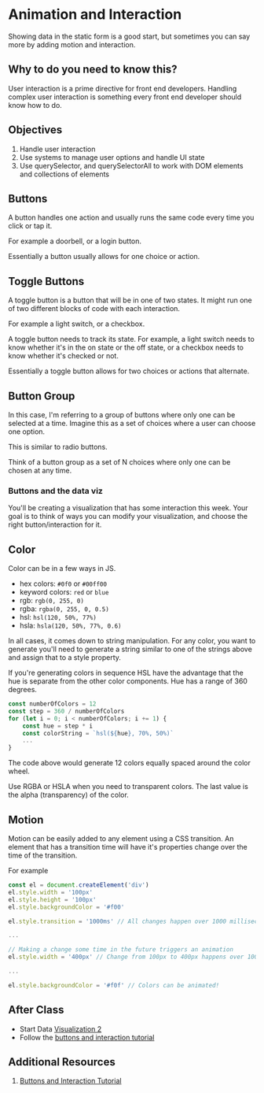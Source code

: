 # Animation and Interaction

Showing data in the static form is a good start, but sometimes you can say more by adding motion and interaction.

## Why to do you need to know this? 

User interaction is a prime directive for front end developers. Handling complex user interaction is something every front end developer should know how to do. 

## Objectives 

1. Handle user interaction
1. Use systems to manage user options and handle UI state 
1. Use querySelector, and querySelectorAll to work with DOM elements and collections of elements

## Buttons 

A button handles one action and usually runs the same code every time you click or tap it. 

For example a doorbell, or a login button.

Essentially a button usually allows for one choice or action. 

## Toggle Buttons

A toggle button is a button that will be in one of two states. It might run one of two different blocks of code with each interaction. 

For example a light switch, or a checkbox. 

A toggle button needs to track its state. For example, a light switch needs to know whether it's in the on state or the off state, or a checkbox needs to know whether it's checked or not. 

Essentially a toggle button allows for two choices or actions that alternate. 

## Button Group

In this case, I'm referring to a group of buttons where only one can be selected at a time. Imagine this as a set of choices where a user can choose one option. 

This is similar to radio buttons. 

Think of a button group as a set of N choices where only one can be chosen at any time. 

### Buttons and the data viz

You'll be creating a visualization that has some interaction this week. Your goal is to think of ways you can modify your visualization, and choose the right button/interaction for it. 

## Color 

Color can be in a few ways in JS. 

- hex colors: `#0f0` or `#00ff00`
- keyword colors: `red` or `blue`
- rgb: `rgb(0, 255, 0)`
- rgba: `rgba(0, 255, 0, 0.5)`
- hsl: `hsl(120, 50%, 77%)`
- hsla: `hsla(120, 50%, 77%, 0.6)`

In all cases, it comes down to string manipulation. For any color, you want to generate you'll need to generate a string similar to one of the strings above and assign that to a style property. 

If you're generating colors in sequence HSL have the advantage that the hue is separate from the other color components. Hue has a range of 360 degrees. 

```JavaScript 
const numberOfColors = 12
const step = 360 / numberOfColors
for (let i = 0; i < numberOfColors; i += 1) {
    const hue = step * i
    const colorString = `hsl(${hue}, 70%, 50%)`
    ...
}
```

The code above would generate 12 colors equally spaced around the color wheel. 

Use RGBA or HSLA when you need to transparent colors. The last value is the alpha (transparency) of the color. 

## Motion 

Motion can be easily added to any element using a CSS transition. An element that has a transition time will have it's properties change over the time of the transition. 

For example 

```JavaScript 
const el = document.createElement('div')
el.style.width = '100px'
el.style.height = '100px'
el.style.backgroundColor = '#f00'

el.style.transition = '1000ms' // All changes happen over 1000 milliseconds

...

// Making a change some time in the future triggers an animation
el.style.width = '400px' // Change from 100px to 400px happens over 1000ms

... 

el.style.backgroundColor = '#f0f' // Colors can be animated! 
```

## After Class

- Start Data [Visualization 2](Assignments/Visualization-3.md)
- Follow the [buttons and interaction tutorial](https://github.com/MakeSchool-Tutorials/FEW-2-5-Data-Visualization-Buttons-and-Interaction)

## Additional Resources

1. [Buttons and Interaction Tutorial](https://github.com/MakeSchool-Tutorials/FEW-2-5-Data-Visualization-Buttons-and-Interaction)
